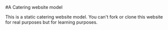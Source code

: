 #A Catering website model

This is a static catering website model. You can't fork or clone this website for real purposes but for learning purposes. 


